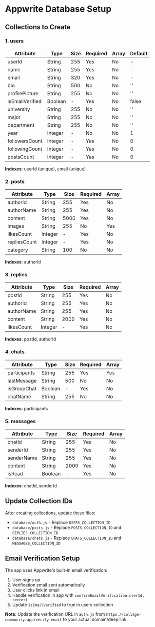 # Appwrite Database Setup

## Collections to Create

### 1. users

| Attribute       | Type    | Size | Required | Array | Default |
| --------------- | ------- | ---- | -------- | ----- | ------- |
| userId          | String  | 255  | Yes      | No    | -       |
| name            | String  | 255  | Yes      | No    | -       |
| email           | String  | 320  | Yes      | No    | -       |
| bio             | String  | 500  | No       | No    | ''      |
| profilePicture  | String  | 255  | No       | No    | ''      |
| isEmailVerified | Boolean | -    | Yes      | No    | false   |
| university      | String  | 255  | No       | No    | ''      |
| major           | String  | 255  | No       | No    | ''      |
| department      | String  | 255  | No       | No    | ''      |
| year            | Integer | -    | No       | No    | 1       |
| followersCount  | Integer | -    | Yes      | No    | 0       |
| followingCount  | Integer | -    | Yes      | No    | 0       |
| postsCount      | Integer | -    | Yes      | No    | 0       |

**Indexes:** userId (unique), email (unique)

### 2. posts

| Attribute    | Type    | Size | Required | Array |
| ------------ | ------- | ---- | -------- | ----- |
| authorId     | String  | 255  | Yes      | No    |
| authorName   | String  | 255  | Yes      | No    |
| content      | String  | 5000 | Yes      | No    |
| images       | String  | 255  | No       | Yes   |
| likesCount   | Integer | -    | Yes      | No    |
| repliesCount | Integer | -    | Yes      | No    |
| category     | String  | 100  | No       | No    |

**Indexes:** authorId

### 3. replies

| Attribute  | Type    | Size | Required | Array |
| ---------- | ------- | ---- | -------- | ----- |
| postId     | String  | 255  | Yes      | No    |
| authorId   | String  | 255  | Yes      | No    |
| authorName | String  | 255  | Yes      | No    |
| content    | String  | 2000 | Yes      | No    |
| likesCount | Integer | -    | Yes      | No    |

**Indexes:** postId, authorId

### 4. chats

| Attribute    | Type    | Size | Required | Array |
| ------------ | ------- | ---- | -------- | ----- |
| participants | String  | 255  | Yes      | Yes   |
| lastMessage  | String  | 500  | No       | No    |
| isGroupChat  | Boolean | -    | Yes      | No    |
| chatName     | String  | 255  | No       | No    |

**Indexes:** participants

### 5. messages

| Attribute  | Type    | Size | Required | Array |
| ---------- | ------- | ---- | -------- | ----- |
| chatId     | String  | 255  | Yes      | No    |
| senderId   | String  | 255  | Yes      | No    |
| senderName | String  | 255  | Yes      | No    |
| content    | String  | 2000 | Yes      | No    |
| isRead     | Boolean | -    | Yes      | No    |

**Indexes:** chatId, senderId

## Update Collection IDs

After creating collections, update these files:

- `database/auth.js` - Replace `USERS_COLLECTION_ID`
- `database/posts.js` - Replace `POSTS_COLLECTION_ID` and `REPLIES_COLLECTION_ID`
- `database/chats.js` - Replace `CHATS_COLLECTION_ID` and `MESSAGES_COLLECTION_ID`

## Email Verification Setup

The app uses Appwrite's built-in email verification:

1. User signs up
2. Verification email sent automatically
3. User clicks link in email
4. Handle verification in app with `confirmEmailVerification(userId, secret)`
5. Update `isEmailVerified` to true in users collection

**Note:** Update the verification URL in `auth.js` from `https://collage-community.app/verify-email` to your actual domain/deep link.

